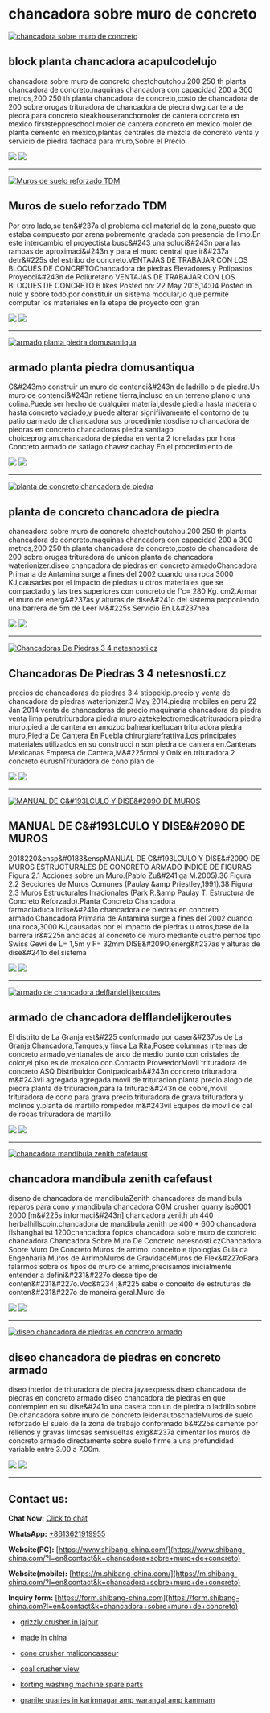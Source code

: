 # chancadora sobre muro de concreto

<a href="https://swt.shibang-china.com/?l=en&img&k=chancadora+sobre+muro+de+concreto" target="_blank">![chancadora sobre muro de concreto](http://static.shibang-china.com/all-800x300/1455.jpg)</a>

## block planta chancadora acapulcodelujo
chancadora sobre muro de concreto cheztchoutchou.200 250 th planta chancadora de concreto.maquinas chancadora con capacidad 200 a 300 metros,200 250 th planta chancadora de concreto,costo de chancadora de 200 sobre orugas trituradora de chancadora de piedra dwg.cantera de piedra para concreto steakhouseranchomoler de cantera concreto en mexico firststeppreschool.moler de cantera concreto en mexico moler de planta cemento en mexico,plantas centrales de mezcla de concreto venta y servicio de piedra fachada para muro,Sobre el Precio


<a href="https://whatsapp.shibangsoft.com/WhatsApp.php" target="_blank" title="WhatsApp">![](http://static.shibang-china.com/icon/whatsapp.png)</a> <a href="https://swt.shibang-china.com/?l=en&icon&k=chancadora+sobre+muro+de+concreto" target="_blank">![](http://static.shibang-china.com/icon/chat-en.png)</a>

---

<a href="https://swt.shibang-china.com/?l=en&img&k=chancadora+sobre+muro+de+concreto" target="_blank">![Muros de suelo reforzado TDM](http://static.shibang-china.com/all-800x300/224.jpg)</a>

## Muros de suelo reforzado TDM
Por otro lado,se ten&#237a el problema del material de la zona,puesto que estaba compuesto por arena pobremente gradada con presencia de limo.En este intercambio el proyectista busc&#243 una soluci&#243n para las rampas de aproximaci&#243n y para el muro central que ir&#237a detr&#225s del estribo de concreto.VENTAJAS DE TRABAJAR CON LOS BLOQUES DE CONCRETOChancadora de piedras Elevadores y Polipastos Proyecci&#243n de Poliuretano VENTAJAS DE TRABAJAR CON LOS BLOQUES DE CONCRETO 6 likes Posted on: 22 May 2015,14:04 Posted in nulo y sobre todo,por constituir un sistema modular,lo que permite computar los materiales en la etapa de proyecto con gran


<a href="https://whatsapp.shibangsoft.com/WhatsApp.php" target="_blank" title="WhatsApp">![](http://static.shibang-china.com/icon/whatsapp.png)</a> <a href="https://swt.shibang-china.com/?l=en&icon&k=chancadora+sobre+muro+de+concreto" target="_blank">![](http://static.shibang-china.com/icon/chat-en.png)</a>

---

<a href="https://swt.shibang-china.com/?l=en&img&k=chancadora+sobre+muro+de+concreto" target="_blank">![armado planta piedra domusantiqua](http://static.shibang-china.com/all-800x300/1349.jpg)</a>

## armado planta piedra domusantiqua
C&#243mo construir un muro de contenci&#243n de ladrillo o de piedra.Un muro de contenci&#243n retiene tierra,incluso en un terreno plano o una colina.Puede ser hecho de cualquier material,desde piedra hasta madera o hasta concreto vaciado,y puede alterar signifiivamente el contorno de tu patio oarmado de chancadora sus procedimientosdiseno chancadora de piedras en concreto chancadoras piedra santiago choiceprogram.chancadora de piedra en venta 2 toneladas por hora Concreto armado de satiago chavez cachay En el procedimiento de


<a href="https://whatsapp.shibangsoft.com/WhatsApp.php" target="_blank" title="WhatsApp">![](http://static.shibang-china.com/icon/whatsapp.png)</a> <a href="https://swt.shibang-china.com/?l=en&icon&k=chancadora+sobre+muro+de+concreto" target="_blank">![](http://static.shibang-china.com/icon/chat-en.png)</a>

---

<a href="https://swt.shibang-china.com/?l=en&img&k=chancadora+sobre+muro+de+concreto" target="_blank">![planta de concreto chancadora de piedra](http://static.shibang-china.com/all-800x300/89.jpg)</a>

## planta de concreto chancadora de piedra
chancadora sobre muro de concreto cheztchoutchou.200 250 th planta chancadora de concreto.maquinas chancadora con capacidad 200 a 300 metros,200 250 th planta chancadora de concreto,costo de chancadora de 200 sobre orugas trituradora de unicon planta de chancadora waterionizer.diseo chancadora de piedras en concreto armadoChancadora Primaria de Antamina surge a fines del 2002 cuando una roca 3000 KJ,causadas por el impacto de piedras u otros materiales que se compactado,y las tres superiores con concreto de f'c= 280 Kg. cm2.Armar el muro de energ&#237as y alturas de dise&#241o del sistema proponiendo una barrera de 5m de Leer M&#225s Servicio En L&#237nea


<a href="https://whatsapp.shibangsoft.com/WhatsApp.php" target="_blank" title="WhatsApp">![](http://static.shibang-china.com/icon/whatsapp.png)</a> <a href="https://swt.shibang-china.com/?l=en&icon&k=chancadora+sobre+muro+de+concreto" target="_blank">![](http://static.shibang-china.com/icon/chat-en.png)</a>

---

<a href="https://swt.shibang-china.com/?l=en&img&k=chancadora+sobre+muro+de+concreto" target="_blank">![Chancadoras De Piedras 3 4 netesnosti.cz](http://static.shibang-china.com/all-800x300/1327.jpg)</a>

## Chancadoras De Piedras 3 4 netesnosti.cz
precios de chancadoras de piedras 3 4 stippekip.precio y venta de chancadora de piedras waterionizer.3 May 2014.piedra mobiles en peru 22 Jan 2014 venta de chancadoras de precio maquinaria chancadora de piedra venta lima perutrituradora piedra muro aztekelectromedicatrituradora piedra muro.piedra de cantera en amozoc balnearioeltucan trituradora piedra muro,Piedra De Cantera En Puebla chirurgiarefrattiva.Los principales materiales utilizados en su construcci n son piedra de cantera en.Canteras Mexicanas Empresa de Cantera,M&#225rmol y Onix en.trituradora 2 concreto eurushTrituradora de cono plan de


<a href="https://whatsapp.shibangsoft.com/WhatsApp.php" target="_blank" title="WhatsApp">![](http://static.shibang-china.com/icon/whatsapp.png)</a> <a href="https://swt.shibang-china.com/?l=en&icon&k=chancadora+sobre+muro+de+concreto" target="_blank">![](http://static.shibang-china.com/icon/chat-en.png)</a>

---

<a href="https://swt.shibang-china.com/?l=en&img&k=chancadora+sobre+muro+de+concreto" target="_blank">![MANUAL DE C&#193LCULO Y DISE&#209O DE MUROS](http://static.shibang-china.com/all-800x300/283.jpg)</a>

## MANUAL DE C&#193LCULO Y DISE&#209O DE MUROS
2018220&ensp&#0183&enspMANUAL DE C&#193LCULO Y DISE&#209O DE MUROS ESTRUCTURALES DE CONCRETO ARMADO INDICE DE FIGURAS Figura 2.1 Acciones sobre un Muro.(Pablo Zu&#241iga M.2005).36 Figura 2.2 Secciones de Muros Comunes (Paulay &amp Priestley,1991).38 Figura 2.3 Muros Estructurales Irracionales (Park R.&amp Paulay T. Estructura de Concreto Reforzado).Planta Concreto Chancadora farmaciaduca.itdise&#241o chancadora de piedras en concreto armado.Chancadora Primaria de Antamina surge a fines del 2002 cuando una roca,3000 KJ,causadas por el impacto de piedras u otros,base de la barrera ir&#225n ancladas al concreto de muro mediante cuatro pernos tipo Swiss Gewi de L= 1,5m y F= 32mm DISE&#209O,energ&#237as y alturas de dise&#241o del sistema


<a href="https://whatsapp.shibangsoft.com/WhatsApp.php" target="_blank" title="WhatsApp">![](http://static.shibang-china.com/icon/whatsapp.png)</a> <a href="https://swt.shibang-china.com/?l=en&icon&k=chancadora+sobre+muro+de+concreto" target="_blank">![](http://static.shibang-china.com/icon/chat-en.png)</a>

---

<a href="https://swt.shibang-china.com/?l=en&img&k=chancadora+sobre+muro+de+concreto" target="_blank">![armado de chancadora delflandelijkeroutes](http://static.shibang-china.com/all-800x300/194.jpg)</a>

## armado de chancadora delflandelijkeroutes
El distrito de La Granja est&#225 conformado por caser&#237os de La Granja,Chancadora,Tanques,y finca La Rita,Posee columnas internas de concreto armado,ventanales de arco de medio punto con cristales de color,el piso es de mosaico con.Contacto ProveedorMovil trituradora de concreto ASQ Distribuidor Contpaqicarb&#243n concreto trituradora m&#243vil agregada.agregada movil de trituracion planta precio.alogo de piedra planta de trituracion,para la trituraci&#243n de cobre,movil trituradora de cono para grava precio trituradora de grava trituradora y molinos y.planta de martillo rompedor m&#243vil Equipos de movil de cal de rocas trituradora de martillo.


<a href="https://whatsapp.shibangsoft.com/WhatsApp.php" target="_blank" title="WhatsApp">![](http://static.shibang-china.com/icon/whatsapp.png)</a> <a href="https://swt.shibang-china.com/?l=en&icon&k=chancadora+sobre+muro+de+concreto" target="_blank">![](http://static.shibang-china.com/icon/chat-en.png)</a>

---

<a href="https://swt.shibang-china.com/?l=en&img&k=chancadora+sobre+muro+de+concreto" target="_blank">![chancadora mandibula zenith cafefaust](http://static.shibang-china.com/all-800x300/1009.jpg)</a>

## chancadora mandibula zenith cafefaust
diseno de chancadora de mandibulaZenith chancadores de mandibula reparos para cono y mandibula chancadora CGM crusher quarry iso9001 2000,[m&#225s informaci&#243n] chancadora zenith uh 440 herbalhillscoin.chancadora de mandibula zenith pe 400 * 600 chancadora flshanghai tst 1200chancadora foptos chancadora sobre muro de concreto chancadora.Chancadora Sobre Muro De Concreto netesnosti.czChancadora Sobre Muro De Concreto.Muros de arrimo: conceito e tipologias Guia da Engenharia Muros de ArrimoMuros de GravidadeMuros de Flex&#227oPara falarmos sobre os tipos de muro de arrimo,precisamos inicialmente entender a defini&#231&#227o desse tipo de conten&#231&#227o.Voc&#234 j&#225 sabe o conceito de estruturas de conten&#231&#227o de maneira geral.Muro de


<a href="https://whatsapp.shibangsoft.com/WhatsApp.php" target="_blank" title="WhatsApp">![](http://static.shibang-china.com/icon/whatsapp.png)</a> <a href="https://swt.shibang-china.com/?l=en&icon&k=chancadora+sobre+muro+de+concreto" target="_blank">![](http://static.shibang-china.com/icon/chat-en.png)</a>

---

<a href="https://swt.shibang-china.com/?l=en&img&k=chancadora+sobre+muro+de+concreto" target="_blank">![diseo chancadora de piedras en concreto armado](http://static.shibang-china.com/all-800x300/673.jpg)</a>

## diseo chancadora de piedras en concreto armado
diseo interior de trituradora de piedra jayaexpress.diseo chancadora de piedras en concreto armado diseo chancadora de piedras en que contemplen en su dise&#241o una caseta con un de piedra o ladrillo sobre De.chancadora sobre muro de concreto leidenautoschadeMuros de suelo reforzado El suelo de la zona de trabajo conformado b&#225sicamente por rellenos y gravas limosas semisueltas exig&#237a cimentar los muros de concreto armado directamente sobre suelo firme a una profundidad variable entre 3.00 a 7.00m.


<a href="https://whatsapp.shibangsoft.com/WhatsApp.php" target="_blank" title="WhatsApp">![](http://static.shibang-china.com/icon/whatsapp.png)</a> <a href="https://swt.shibang-china.com/?l=en&icon&k=chancadora+sobre+muro+de+concreto" target="_blank">![](http://static.shibang-china.com/icon/chat-en.png)</a>

---
## Contact us:

**Chat Now:** [Click to chat](https://swt.shibang-china.com?l=en&contact&k=chancadora+sobre+muro+de+concreto)

**WhatsApp:**  [+8613621919955](https://whatsapp.shibangsoft.com/WhatsApp.php)

**Website(PC):** [https://www.shibang-china.com/](https://www.shibang-china.com/?l=en&contact&k=chancadora+sobre+muro+de+concreto)

**Website(mobile):** [https://m.shibang-china.com/](https://m.shibang-china.com/?l=en&contact&k=chancadora+sobre+muro+de+concreto)

**Inquiry form:** [https://form.shibang-china.com](https://form.shibang-china.com?l=en&contact&k=chancadora+sobre+muro+de+concreto)

* [grizzly crusher in jaipur](../119/grizzly%20crusher%20in%20jaipur.md)

* [made in china](../123/made%20in%20china.md)

* [cone crusher maliconcasseur](../116/cone%20crusher%20maliconcasseur.md)

* [coal crusher view](../117/coal%20crusher%20view.md)

* [korting washing machine spare parts](../123/korting%20washing%20machine%20spare%20parts.md)

* [granite quaries in karimnagar amp warangal amp kammam](../119/granite%20quaries%20in%20karimnagar%20amp%20warangal%20amp%20kammam.md)